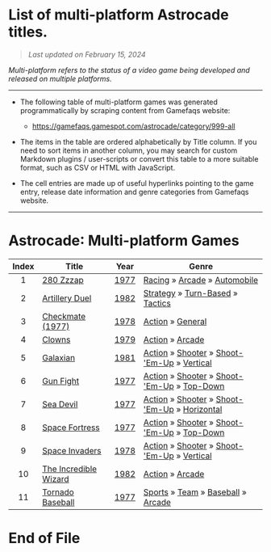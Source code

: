﻿# List of multi-platform Astrocade titles.

> *Last updated on February 15, 2024*

_Multi-platform refers to the status of a video game being developed and released on multiple platforms._

-----------------------------

 - The following table of multi-platform games was generated programmatically by scraping content from Gamefaqs website: 

    - https://gamefaqs.gamespot.com/astrocade/category/999-all
      
 - The items in the table are ordered alphabetically by Title column. If you need to sort items in another column, you may search for custom Markdown plugins / user-scripts or convert this table to a more suitable format, such as CSV or HTML with JavaScript.

 - The cell entries are made up of useful hyperlinks pointing to the game entry, release date information and genre categories from Gamefaqs website.

-----------------------------
# Astrocade∶ Multi-platform Games
|Index|Title|Year|Genre|
|:--:|--|--|--|
|1|<a href="https://gamefaqs.gamespot.com/astrocade/924811-280-zzzap" target="_blank" rel="noopener noreferrer">280 Zzzap</a>|<a href="https://gamefaqs.gamespot.com/astrocade/924811-280-zzzap/data" target="_blank" rel="noopener noreferrer">1977</a>|<a href="https://gamefaqs.gamespot.com/astrocade/category/47-racing" target="_blank" rel="noopener noreferrer">Racing</a> &raquo; <a href="https://gamefaqs.gamespot.com/astrocade/category/314-racing-arcade" target="_blank" rel="noopener noreferrer">Arcade</a> &raquo; <a href="https://gamefaqs.gamespot.com/astrocade/category/232-racing-arcade-automobile" target="_blank" rel="noopener noreferrer">Automobile</a>|
|2|<a href="https://gamefaqs.gamespot.com/astrocade/924813-artillery-duel" target="_blank" rel="noopener noreferrer">Artillery Duel</a>|<a href="https://gamefaqs.gamespot.com/astrocade/924813-artillery-duel/data" target="_blank" rel="noopener noreferrer">1982</a>|<a href="https://gamefaqs.gamespot.com/astrocade/category/45-strategy" target="_blank" rel="noopener noreferrer">Strategy</a> &raquo; <a href="https://gamefaqs.gamespot.com/astrocade/category/59-strategy-turn-based" target="_blank" rel="noopener noreferrer">Turn-Based</a> &raquo; <a href="https://gamefaqs.gamespot.com/astrocade/category/308-strategy-turn-based-tactics" target="_blank" rel="noopener noreferrer">Tactics</a>|
|3|<a href="https://gamefaqs.gamespot.com/astrocade/412235-checkmate-1977" target="_blank" rel="noopener noreferrer">Checkmate (1977)</a>|<a href="https://gamefaqs.gamespot.com/astrocade/412235-checkmate-1977/data" target="_blank" rel="noopener noreferrer">1978</a>|<a href="https://gamefaqs.gamespot.com/astrocade/category/54-action" target="_blank" rel="noopener noreferrer">Action</a> &raquo; <a href="https://gamefaqs.gamespot.com/astrocade/category/250-action-general" target="_blank" rel="noopener noreferrer">General</a>|
|4|<a href="https://gamefaqs.gamespot.com/astrocade/924820-clowns" target="_blank" rel="noopener noreferrer">Clowns</a>|<a href="https://gamefaqs.gamespot.com/astrocade/924820-clowns/data" target="_blank" rel="noopener noreferrer">1979</a>|<a href="https://gamefaqs.gamespot.com/astrocade/category/54-action" target="_blank" rel="noopener noreferrer">Action</a> &raquo; <a href="https://gamefaqs.gamespot.com/astrocade/category/289-action-arcade" target="_blank" rel="noopener noreferrer">Arcade</a>|
|5|<a href="https://gamefaqs.gamespot.com/astrocade/924827-galaxian" target="_blank" rel="noopener noreferrer">Galaxian</a>|<a href="https://gamefaqs.gamespot.com/astrocade/924827-galaxian/data" target="_blank" rel="noopener noreferrer">1981</a>|<a href="https://gamefaqs.gamespot.com/astrocade/category/54-action" target="_blank" rel="noopener noreferrer">Action</a> &raquo; <a href="https://gamefaqs.gamespot.com/astrocade/category/55-action-shooter" target="_blank" rel="noopener noreferrer">Shooter</a> &raquo; <a href="https://gamefaqs.gamespot.com/astrocade/category/313-action-shooter-shoot-em-up" target="_blank" rel="noopener noreferrer">Shoot-&#039;Em-Up</a> &raquo; <a href="https://gamefaqs.gamespot.com/astrocade/category/83-action-shooter-shoot-em-up-vertical" target="_blank" rel="noopener noreferrer">Vertical</a>|
|6|<a href="https://gamefaqs.gamespot.com/astrocade/924829-gun-fight" target="_blank" rel="noopener noreferrer">Gun Fight</a>|<a href="https://gamefaqs.gamespot.com/astrocade/924829-gun-fight/data" target="_blank" rel="noopener noreferrer">1977</a>|<a href="https://gamefaqs.gamespot.com/astrocade/category/54-action" target="_blank" rel="noopener noreferrer">Action</a> &raquo; <a href="https://gamefaqs.gamespot.com/astrocade/category/55-action-shooter" target="_blank" rel="noopener noreferrer">Shooter</a> &raquo; <a href="https://gamefaqs.gamespot.com/astrocade/category/313-action-shooter-shoot-em-up" target="_blank" rel="noopener noreferrer">Shoot-&#039;Em-Up</a> &raquo; <a href="https://gamefaqs.gamespot.com/astrocade/category/272-action-shooter-shoot-em-up-top-down" target="_blank" rel="noopener noreferrer">Top-Down</a>|
|7|<a href="https://gamefaqs.gamespot.com/astrocade/924839-sea-devil" target="_blank" rel="noopener noreferrer">Sea Devil</a>|<a href="https://gamefaqs.gamespot.com/astrocade/924839-sea-devil/data" target="_blank" rel="noopener noreferrer">1977</a>|<a href="https://gamefaqs.gamespot.com/astrocade/category/54-action" target="_blank" rel="noopener noreferrer">Action</a> &raquo; <a href="https://gamefaqs.gamespot.com/astrocade/category/55-action-shooter" target="_blank" rel="noopener noreferrer">Shooter</a> &raquo; <a href="https://gamefaqs.gamespot.com/astrocade/category/313-action-shooter-shoot-em-up" target="_blank" rel="noopener noreferrer">Shoot-&#039;Em-Up</a> &raquo; <a href="https://gamefaqs.gamespot.com/astrocade/category/185-action-shooter-shoot-em-up-horizontal" target="_blank" rel="noopener noreferrer">Horizontal</a>|
|8|<a href="https://gamefaqs.gamespot.com/astrocade/924841-space-fortress" target="_blank" rel="noopener noreferrer">Space Fortress</a>|<a href="https://gamefaqs.gamespot.com/astrocade/924841-space-fortress/data" target="_blank" rel="noopener noreferrer">1977</a>|<a href="https://gamefaqs.gamespot.com/astrocade/category/54-action" target="_blank" rel="noopener noreferrer">Action</a> &raquo; <a href="https://gamefaqs.gamespot.com/astrocade/category/55-action-shooter" target="_blank" rel="noopener noreferrer">Shooter</a> &raquo; <a href="https://gamefaqs.gamespot.com/astrocade/category/313-action-shooter-shoot-em-up" target="_blank" rel="noopener noreferrer">Shoot-&#039;Em-Up</a> &raquo; <a href="https://gamefaqs.gamespot.com/astrocade/category/272-action-shooter-shoot-em-up-top-down" target="_blank" rel="noopener noreferrer">Top-Down</a>|
|9|<a href="https://gamefaqs.gamespot.com/astrocade/924843-space-invaders" target="_blank" rel="noopener noreferrer">Space Invaders</a>|<a href="https://gamefaqs.gamespot.com/astrocade/924843-space-invaders/data" target="_blank" rel="noopener noreferrer">1978</a>|<a href="https://gamefaqs.gamespot.com/astrocade/category/54-action" target="_blank" rel="noopener noreferrer">Action</a> &raquo; <a href="https://gamefaqs.gamespot.com/astrocade/category/55-action-shooter" target="_blank" rel="noopener noreferrer">Shooter</a> &raquo; <a href="https://gamefaqs.gamespot.com/astrocade/category/313-action-shooter-shoot-em-up" target="_blank" rel="noopener noreferrer">Shoot-&#039;Em-Up</a> &raquo; <a href="https://gamefaqs.gamespot.com/astrocade/category/83-action-shooter-shoot-em-up-vertical" target="_blank" rel="noopener noreferrer">Vertical</a>|
|10|<a href="https://gamefaqs.gamespot.com/astrocade/924832-the-incredible-wizard" target="_blank" rel="noopener noreferrer">The Incredible Wizard</a>|<a href="https://gamefaqs.gamespot.com/astrocade/924832-the-incredible-wizard/data" target="_blank" rel="noopener noreferrer">1982</a>|<a href="https://gamefaqs.gamespot.com/astrocade/category/54-action" target="_blank" rel="noopener noreferrer">Action</a> &raquo; <a href="https://gamefaqs.gamespot.com/astrocade/category/289-action-arcade" target="_blank" rel="noopener noreferrer">Arcade</a>|
|11|<a href="https://gamefaqs.gamespot.com/astrocade/924845-tornado-baseball" target="_blank" rel="noopener noreferrer">Tornado Baseball</a>|<a href="https://gamefaqs.gamespot.com/astrocade/924845-tornado-baseball/data" target="_blank" rel="noopener noreferrer">1977</a>|<a href="https://gamefaqs.gamespot.com/astrocade/category/43-sports" target="_blank" rel="noopener noreferrer">Sports</a> &raquo; <a href="https://gamefaqs.gamespot.com/astrocade/category/91-sports-team" target="_blank" rel="noopener noreferrer">Team</a> &raquo; <a href="https://gamefaqs.gamespot.com/astrocade/category/94-sports-team-baseball" target="_blank" rel="noopener noreferrer">Baseball</a> &raquo; <a href="https://gamefaqs.gamespot.com/astrocade/category/200-sports-team-baseball-arcade" target="_blank" rel="noopener noreferrer">Arcade</a>|

# End of File